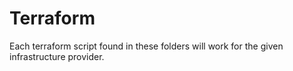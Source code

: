 # Terraform

Each terraform script found in these folders will work for the given infrastructure provider.
